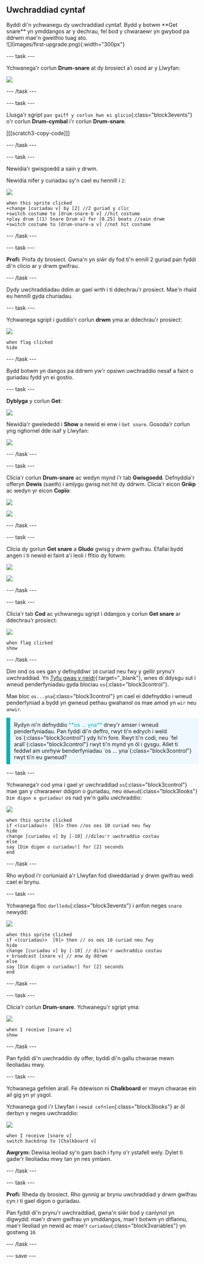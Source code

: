 ## Uwchraddiad cyntaf

<div style="display: flex; flex-wrap: wrap">
<div style="flex-basis: 200px; flex-grow: 1; margin-right: 15px;">
Byddi di'n ychwanegu dy uwchraddiad cyntaf. Bydd y botwm **Get snare** yn ymddangos ar y dechrau, fel bod y chwaraewr yn gwybod pa ddrwm mae'n gweithio tuag ato.
</div>
<div>
![](images/first-upgrade.png){:width="300px"}
</div>
</div>

--- task ---

Ychwanega'r corlun **Drum-snare** at dy brosiect a’i osod ar y Llwyfan:

![](images/snare-stage.png)

--- /task ---

--- task ---

Llusga'r sgript `pan gaiff y corlun hwn ei glicio`{:class="block3events"} o'r corlun **Drum-cymbal** i'r corlun **Drum-snare**.

[[[scratch3-copy-code]]]

--- /task ---

--- task ---

Newidia'r gwisgoedd a sain y drwm.

Newidia nifer y curiadau sy'n cael eu hennill i `2`:

![](images/snare-icon.png)

```blocks3
when this sprite clicked
+change [curiadau v] by [2] //2 guriad y clic
+switch costume to [drum-snare-b v] //hit costume
+play drum [(1) Snare Drum v] for [0.25] beats //sain drwm
+switch costume to [drum-snare-a v] //not hit costume
```

--- /task ---

--- task ---

**Profi:** Profa dy brosiect. Gwna'n yn siŵr dy fod ti'n ennill 2 guriad pan fyddi di'n clicio ar y drwm gwifrau.

--- /task ---

Dydy uwchraddiadau ddim ar gael wrth i ti ddechrau'r prosiect. Mae'n rhaid eu hennill gyda churiadau.

--- task ---

Ychwanega sgript i guddio'r corlun **drwm** yma ar ddechrau'r prosiect:

![](images/snare-icon.png)

```blocks3
when flag clicked
hide
```

--- /task ---

Bydd botwm yn dangos pa ddrwm yw'r opsiwn uwchraddio nesaf a faint o guriadau fydd yn ei gostio.

--- task ---

**Dyblyga** y corlun **Get**:

![](images/duplicate-get.png)

Newidia'r gwelededd i **Show** a newid ei enw i `Get snare`. Gosoda'r corlun yng nghornel dde isaf y Llwyfan:

![](images/get-snare.png)

--- /task ---

--- task ---

Clicia'r corlun **Drum-snare** ac wedyn mynd i'r tab **Gwisgoedd**. Defnyddia'r offeryn **Dewis** (saeth) i amlygu gwisg not hit dy ddrwm. Clicia'r eicon **Grŵp** ac wedyn yr eicon **Copïo**:

![](images/snare-icon.png)

![](images/copy-costume.png)

--- /task ---

--- task ---

Clicia dy gorlun **Get snare** a **Gludo** gwisg y drwm gwifrau. Efallai bydd angen i ti newid ei faint a'i leoli i ffitio dy fotwm:

![](images/get-snare-icon.png)

![](images/paste-costume.png)

--- /task ---

--- task ---

Clicia'r tab **Cod** ac ychwanegu sgript i ddangos y corlun **Get snare** ar ddechrau’r prosiect:

![](images/get-snare-icon.png)

```blocks3
when flag clicked
show
```

--- /task ---

Dim ond os oes gan y defnyddiwr `10` curiad neu fwy y gellir prynu'r uwchraddiad. Yn [Tyfu gwas y neidr](https://projects.raspberrypi.org/cy-GB/projects/grow-a-dragonfly){:target="_blank"}, wnes di ddysgu sut i wneud penderfyniadau gyda blociau `os`{:class="block3control"}.

Mae bloc `os...yna`{:class="block3control"} yn cael ei ddefnyddio i wneud penderfyniad a bydd yn gwneud pethau gwahanol os mae amod yn `wir` neu `anwir`.

<p style="border-left: solid; border-width:10px; border-color: #0faeb0; background-color: aliceblue; padding: 10px;">
Rydyn ni'n defnyddio <span style="color: #0faeb0">**os ... yna**</span> drwy'r amser i wneud penderfyniadau. Pan fyddi di'n deffro, rwyt ti'n edrych i weld `os`{:class="block3control"} ydy hi'n fore. Rwyt ti'n codi, neu `fel arall`{:class="block3control"} rwyt ti'n mynd yn ôl i gysgu. Allet ti feddwl am unrhyw benderfyniadau `os ... yna`{:class="block3control"} rwyt ti'n eu gwneud? 
</p>

--- task ---

Ychwanega'r cod yma i gael yr uwchraddiad `os`{:class="block3control"} mae gan y chwaraewr ddigon o guriadau, neu `ddweud`{:class="block3looks"} `Dim digon o guriadau!` os nad yw'n gallu uwchraddio:

![](images/get-snare-icon.png)

```blocks3
when this sprite clicked
if <(curiadau)>  [9]> then //os oes 10 curiad neu fwy
hide
change [curiadau v] by [-10] //dileu'r uwchraddio costau
else
say [Dim digon o curiadau!] for [2] seconds 
end
```

--- /task ---

Rho wybod i'r corluniaid a'r Llwyfan fod diweddariad y drwm gwifrau wedi cael ei brynu.

--- task ---

Ychwanega floc `darlledu`{:class="block3events"} i anfon neges `snare` newydd:

![](images/get-snare-icon.png)

```blocks3
when this sprite clicked
if <(curiadau)>  [9]> then // os oes 10 curiad neu fwy
hide
change [curiadau v] by [-10] // dileu'r uwchraddio costau
+ broadcast [snare v] // enw dy ddrwm
else
say [Dim digon o curiadau!] for [2] seconds 
end
```

--- /task ---

--- task ---

Clicia'r corlun **Drum-snare**. Ychwanegu'r sgript yma:

![](images/snare-icon.png)

```blocks3
when I receive [snare v]
show
```

--- /task ---

Pan fyddi di'n uwchraddio dy offer, byddi di'n gallu chwarae mewn lleoliadau mwy.

--- task ---

Ychwanega gefnlen arall. Fe ddewison ni **Chalkboard** er mwyn chwarae ein ail gig yn yr ysgol.

Ychwanega god i'r Llwyfan i `newid cefnlen`{:class="block3looks"} ar ôl derbyn y neges uwchraddio:

![](images/stage-icon.png)

```blocks3
when I receive [snare v]
switch backdrop to [Chalkboard v]
```

**Awgrym:** Dewisa leoliad sy'n gam bach i fyny o'r ystafell wely. Dylet ti gadw'r lleoliadau mwy tan yn nes ymlaen.

--- /task ---

--- task ---

**Profi:** Rheda dy brosiect. Rho gynnig ar brynu uwchraddiad y drwm gwifrau cyn i ti gael digon o guriadau.

Pan fyddi di'n prynu'r uwchraddiad, gwna'n siŵr bod y canlynol yn digwydd: mae'r drwm gwifrau yn ymddangos, mae'r botwm yn diflannu, mae'r lleoliad yn newid ac mae'r `curiadau`{:class="block3variables"} yn gostwng `10`.

--- /task ---

--- save ---
